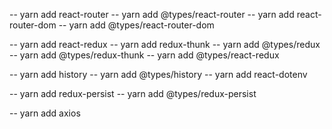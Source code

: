 -- yarn add react-router
-- yarn add @types/react-router
-- yarn add react-router-dom
-- yarn add @types/react-router-dom



-- yarn add react-redux
-- yarn add redux-thunk
-- yarn add @types/redux
-- yarn add @types/redux-thunk
-- yarn add @types/react-redux



-- yarn add history
-- yarn add @types/history
-- yarn add react-dotenv



-- yarn add redux-persist
-- yarn add @types/redux-persist

-- yarn add axios
